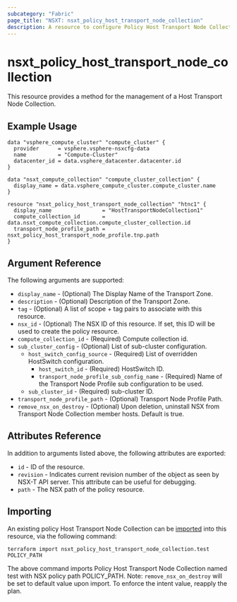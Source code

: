 ```yaml
---
subcategory: "Fabric"
page_title: "NSXT: nsxt_policy_host_transport_node_collection"
description: A resource to configure Policy Host Transport Node Collection.
---
```


# nsxt_policy_host_transport_node_collection

This resource provides a method for the management of a Host Transport Node Collection.

## Example Usage

```hcl
data "vsphere_compute_cluster" "compute_cluster" {
  provider      = vsphere.vsphere-nsxcfg-data
  name          = "Compute-Cluster"
  datacenter_id = data.vsphere_datacenter.datacenter.id
}

data "nsxt_compute_collection" "compute_cluster_collection" {
  display_name = data.vsphere_compute_cluster.compute_cluster.name
}

resource "nsxt_policy_host_transport_node_collection" "htnc1" {
  display_name                = "HostTransportNodeCollection1"
  compute_collection_id       = data.nsxt_compute_collection.compute_cluster_collection.id
  transport_node_profile_path = nsxt_policy_host_transport_node_profile.tnp.path
}
```

## Argument Reference

The following arguments are supported:

* `display_name` - (Optional) The Display Name of the Transport Zone.
* `description` - (Optional) Description of the Transport Zone.
* `tag` - (Optional) A list of scope + tag pairs to associate with this resource.
* `nsx_id` - (Optional) The NSX ID of this resource. If set, this ID will be used to create the policy resource.
* `compute_collection_id` - (Required) Compute collection id.
* `sub_cluster_config` - (Optional) List of sub-cluster configuration.
  * `host_switch_config_source` - (Required) List of overridden HostSwitch configuration.
    * `host_switch_id` - (Required) HostSwitch ID.
    * `transport_node_profile_sub_config_name` - (Required) Name of the Transport Node Profile sub configuration to be used.
  * `sub_cluster_id` - (Required) sub-cluster ID.
* `transport_node_profile_path` - (Optional) Transport Node Profile Path.
* `remove_nsx_on_destroy` - (Optional) Upon deletion, uninstall NSX from Transport Node Collection member hosts. Default is true.

## Attributes Reference

In addition to arguments listed above, the following attributes are exported:

* `id` - ID of the resource.
* `revision` - Indicates current revision number of the object as seen by NSX-T API server. This attribute can be useful for debugging.
* `path` - The NSX path of the policy resource.

## Importing

An existing policy Host Transport Node Collection can be [imported][docs-import] into this resource, via the following command:

[docs-import]: https://developer.hashicorp.com/terraform/cli/import

```shell
terraform import nsxt_policy_host_transport_node_collection.test POLICY_PATH
```

The above command imports Policy Host Transport Node Collection named test with NSX policy path POLICY_PATH.
Note: `remove_nsx_on_destroy` will be set to default value upon import. To enforce the intent value, reapply the plan.
